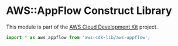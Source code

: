 # AWS::AppFlow Construct Library


This module is part of the [AWS Cloud Development Kit](https://github.com/aws/aws-cdk) project.

```ts nofixture
import * as aws_appflow from 'aws-cdk-lib/aws-appflow';
```
